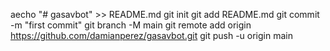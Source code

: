 aecho "# gasavbot" >> README.md
git init
git add README.md
git commit -m "first commit"
git branch -M main
git remote add origin https://github.com/damianperez/gasavbot.git
git push -u origin main


